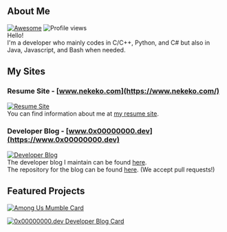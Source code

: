 ## About Me
[![Awesome](https://cdn.rawgit.com/sindresorhus/awesome/d7305f38d29fed78fa85652e3a63e154dd8e8829/media/badge.svg)](https://github.com/sindresorhus/awesome)
![Profile views](https://gpvc.arturio.dev/alisenai)\
Hello!\
I'm a developer who mainly codes in C/C++, Python, and C# but also in Java, Javascript, and Bash when needed.


<!--
[![Alisenai github stats](https://github-readme-stats.vercel.app/api?username=alisenai&theme=tokyonight)](https://github.com/alisenai/github-readme-stats)
![1](https://github-readme-stats.vercel.app/api/top-langs/?username=alisenai&theme=tokyonight)
-->

## My Sites
### Resume Site - [www.nekeko.com](https://www.nekeko.com/)
[![Resume Site](https://img.shields.io/website?down_message=offline&label=nekeko.com&up_color=5755df&up_message=online&url=https%3A%2F%2Fwww.0x00000000.dev%2F)](https://www.nekeko.com/)\
You can find information about me at [my resume site](https://www.nekeko.com/).

### Developer Blog - [www.0x00000000.dev](https://www.0x00000000.dev)
[![Developer Blog](https://img.shields.io/website?down_message=offline&label=0x00000000.dev&up_color=5755df&up_message=online&url=https%3A%2F%2Fwww.0x00000000.dev%2F)](https://www.0x00000000.dev/)\
The developer blog I maintain can be found [here](https://www.0x00000000.dev).\
The repository for the blog can be found [here](https://github.com/Sunglasses-At-Night/Sunglasses-At-Night.github.io). (We accept pull requests!)

## Featured Projects
[![Among Us Mumble Card](https://github-readme-stats.vercel.app/api/pin?username=StarGate01&repo=AmongUs-Mumble&title_color=fff&icon_color=f9f9f9&text_color=9f9f9f&bg_color=0e1116)](https://github.com/StarGate01/AmongUs-Mumble)

[![0x00000000.dev Developer Blog Card](https://github-readme-stats.vercel.app/api/pin?username=Sunglasses-At-Night&repo=Sunglasses-At-Night.github.io&title_color=fff&icon_color=f9f9f9&text_color=9f9f9f&bg_color=0e1116)](https://github.com/Sunglasses-At-Night/Sunglasses-At-Night.github.io)
